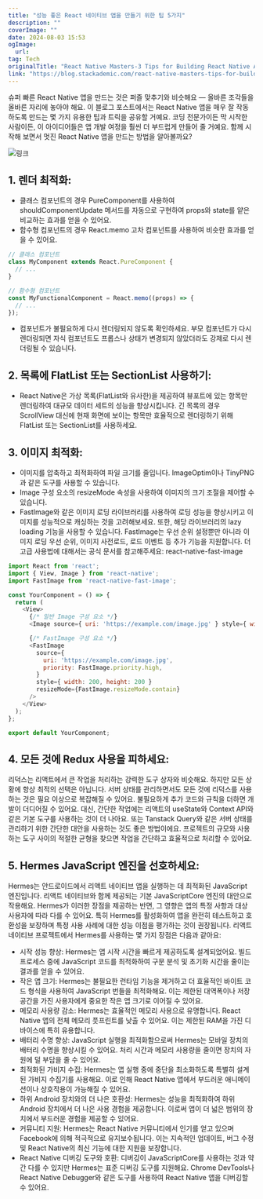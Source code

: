 ```yaml
---
title: "성능 좋은 React 네이티브 앱을 만들기 위한 팁 5가지"
description: ""
coverImage: ""
date: 2024-08-03 15:53
ogImage: 
  url: 
tag: Tech
originalTitle: "React Native Masters-3 Tips for Building React Native Apps that Run Smoothly"
link: "https://blog.stackademic.com/react-native-masters-tips-for-building-react-native-apps-that-run-smoothly-ec41c749e54b"
---
```




슈퍼 빠른 React Native 앱을 만드는 것은 퍼즐 맞추기와 비슷해요 — 올바른 조각들을 올바른 자리에 놓아야 해요. 이 블로그 포스트에서는 React Native 앱을 매우 잘 작동하도록 만드는 몇 가지 유용한 팁과 트릭을 공유할 거예요. 코딩 전문가이든 막 시작한 사람이든, 이 아이디어들은 앱 개발 여정을 훨씬 더 부드럽게 만들어 줄 거예요. 함께 시작해 보면서 멋진 React Native 앱을 만드는 방법을 알아볼까요?

![링크](/assets/img/React-Native-Masters-3:-Tips-for-Building-React-Native-Apps-that-Run-Smoothly_0.png)

## 1. 렌더 최적화:

- 클래스 컴포넌트의 경우 PureComponent를 사용하여 shouldComponentUpdate 메서드를 자동으로 구현하여 props와 state를 얕은 비교하는 효과를 얻을 수 있어요.
- 함수형 컴포넌트의 경우 React.memo 고차 컴포넌트를 사용하여 비슷한 효과를 얻을 수 있어요.

<div class="content-ad"></div>

```js
// 클래스 컴포넌트
class MyComponent extends React.PureComponent {
  // ...
}

// 함수형 컴포넌트
const MyFunctionalComponent = React.memo((props) => {
  // ...
});
```

- 컴포넌트가 불필요하게 다시 렌더링되지 않도록 확인하세요. 부모 컴포넌트가 다시 렌더링되면 자식 컴포넌트도 프롭스나 상태가 변경되지 않았더라도 강제로 다시 렌더링될 수 있습니다.

## 2. 목록에 FlatList 또는 SectionList 사용하기:

- React Native은 가상 목록(FlatList와 유사한)을 제공하여 뷰포트에 있는 항목만 렌더링하여 대규모 데이터 세트의 성능을 향상시킵니다. 긴 목록의 경우 ScrollView 대신에 현재 화면에 보이는 항목만 효율적으로 렌더링하기 위해 FlatList 또는 SectionList를 사용하세요.

<div class="content-ad"></div>

## 3. 이미지 최적화:

- 이미지를 압축하고 최적화하여 파일 크기를 줄입니다. ImageOptim이나 TinyPNG과 같은 도구를 사용할 수 있습니다.
- Image 구성 요소의 resizeMode 속성을 사용하여 이미지의 크기 조절을 제어할 수 있습니다.
- FastImage와 같은 이미지 로딩 라이브러리를 사용하여 로딩 성능을 향상시키고 이미지를 성능적으로 캐싱하는 것을 고려해보세요. 또한, 해당 라이브러리의 lazy loading 기능을 사용할 수 있습니다. FastImage는 우선 순위 설정뿐만 아니라 이미지 로딩 우선 순위, 이미지 사전로드, 로드 이벤트 등 추가 기능을 지원합니다. 더 고급 사용법에 대해서는 공식 문서를 참고해주세요: react-native-fast-image

```js
import React from 'react';
import { View, Image } from 'react-native';
import FastImage from 'react-native-fast-image';

const YourComponent = () => {
  return (
    <View>
      {/* 일반 Image 구성 요소 */}
      <Image source={ uri: 'https://example.com/image.jpg' } style={ width: 200, height: 200 } />

      {/* FastImage 구성 요소 */}
      <FastImage
        source={
          uri: 'https://example.com/image.jpg',
          priority: FastImage.priority.high,
        }
        style={ width: 200, height: 200 }
        resizeMode={FastImage.resizeMode.contain}
      />
    </View>
  );
};

export default YourComponent;
```

## 4. 모든 것에 Redux 사용을 피하세요:

<div class="content-ad"></div>

리덕스는 리액트에서 큰 작업을 처리하는 강력한 도구 상자와 비슷해요. 하지만 모든 상황에 항상 최적의 선택은 아닙니다. 서버 상태를 관리하면서도 모든 것에 리덕스를 사용하는 것은 필요 이상으로 복잡해질 수 있어요. 불필요하게 추가 코드와 규칙을 더하면 개발이 더디어질 수 있어요. 대신, 간단한 작업에는 리액트의 useState와 Context API와 같은 기본 도구를 사용하는 것이 더 나아요. 또는 Tanstack Query와 같은 서버 상태를 관리하기 위한 간단한 대안을 사용하는 것도 좋은 방법이에요. 프로젝트의 규모와 사용하는 도구 사이의 적절한 균형을 찾으면 작업을 간단하고 효율적으로 처리할 수 있어요.

## 5. Hermes JavaScript 엔진을 선호하세요:

Hermes는 안드로이드에서 리액트 네이티브 앱을 실행하는 데 최적화된 JavaScript 엔진입니다. 리액트 네이티브와 함께 제공되는 기본 JavaScriptCore 엔진의 대안으로 작용해요. Hermes가 이러한 장점을 제공하는 반면, 그 영향은 앱의 특정 사항과 대상 사용자에 따라 다를 수 있어요. 특히 Hermes를 활성화하여 앱을 완전히 테스트하고 호환성을 보장하며 특정 사용 사례에 대한 성능 이점을 평가하는 것이 권장됩니다. 리액트 네이티브 프로젝트에서 Hermes를 사용하는 몇 가지 장점은 다음과 같아요:

- 시작 성능 향상: Hermes는 앱 시작 시간을 빠르게 제공하도록 설계되었어요. 빌드 프로세스 중에 JavaScript 코드를 최적화하여 구문 분석 및 초기화 시간을 줄이는 결과를 얻을 수 있어요.
- 작은 앱 크기: Hermes는 불필요한 런타임 기능을 제거하고 더 효율적인 바이트 코드 형식을 사용하여 JavaScript 번들을 최적화해요. 이는 제한된 대역폭이나 저장 공간을 가진 사용자에게 중요한 작은 앱 크기로 이어질 수 있어요.
- 메모리 사용량 감소: Hermes는 효율적인 메모리 사용으로 유명합니다. React Native 앱의 전체 메모리 풋프린트를 낮출 수 있어요. 이는 제한된 RAM을 가진 디바이스에 특히 유용합니다.
- 배터리 수명 향상: JavaScript 실행을 최적화함으로써 Hermes는 모바일 장치의 배터리 수명을 향상시킬 수 있어요. 처리 시간과 메모리 사용량을 줄이면 장치의 자원에 덜 부담을 줄 수 있어요.
- 최적화된 가비지 수집: Hermes는 앱 실행 중에 중단을 최소화하도록 특별히 설계된 가비지 수집기를 사용해요. 이로 인해 React Native 앱에서 부드러운 애니메이션이나 상호작용이 가능해질 수 있어요.
- 하위 Android 장치와의 더 나은 호환성: Hermes는 성능을 최적화하여 하위 Android 장치에서 더 나은 사용 경험을 제공합니다. 이로써 앱이 더 넓은 범위의 장치에서 부드러운 경험을 제공할 수 있어요.
- 커뮤니티 지원: Hermes는 React Native 커뮤니티에서 인기를 얻고 있으며 Facebook에 의해 적극적으로 유지보수됩니다. 이는 지속적인 업데이트, 버그 수정 및 React Native의 최신 기능에 대한 지원을 보장합니다.
- React Native 디버깅 도구와 호환: 디버깅이 JavaScriptCore를 사용하는 것과 약간 다를 수 있지만 Hermes는 표준 디버깅 도구를 지원해요. Chrome DevTools나 React Native Debugger와 같은 도구를 사용하여 React Native 앱을 디버깅할 수 있어요.

<div class="content-ad"></div>
